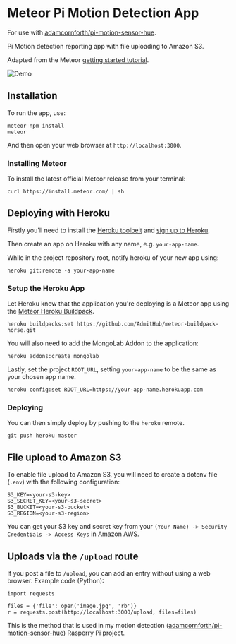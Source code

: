 # Meteor Pi Motion Detection App

For use with [adamcornforth/pi-motion-sensor-hue](https://github.com/adamcornforth/pi-motion-sensor-hue).

Pi Motion detection reporting app with file uploading to Amazon S3. 

Adapted from the Meteor [getting started tutorial](https://www.meteor.com/tutorials/blaze/creating-an-app).

![Demo](https://i.imgur.com/h6vj1XG.gif)

## Installation

To run the app, use:

```
meteor npm install
meteor
```

And then open your web browser at `http://localhost:3000`.

### Installing Meteor

To install the latest official Meteor release from your terminal: 

```
curl https://install.meteor.com/ | sh
```

## Deploying with Heroku

Firstly you'll need to install the [Heroku toolbelt](https://toolbelt.heroku.com/) and [sign up to Heroku](https://www.heroku.com). 

Then create an app on Heroku with any name, e.g. `your-app-name`.

While in the project repository root, notify heroku of your new app using:

```
heroku git:remote -a your-app-name
```

### Setup the Heroku App

Let Heroku know that the application you're deploying is a Meteor app using the [Meteor Heroku Buildpack](https://devcenter.heroku.com/articles/buildpacks). 

```
heroku buildpacks:set https://github.com/AdmitHub/meteor-buildpack-horse.git
```

You will also need to add the MongoLab Addon to the application:

```
heroku addons:create mongolab
```

Lastly, set the project `ROOT_URL`, setting `your-app-name` to be the same as your chosen app name.

```
heroku config:set ROOT_URL=https://your-app-name.herokuapp.com
```

### Deploying

You can then simply deploy by pushing to the `heroku` remote.

```
git push heroku master
```

## File upload to Amazon S3 

To enable file upload to Amazon S3, you will need to create a dotenv file (`.env`) with the following configuration:

```
S3_KEY=<your-s3-key>
S3_SECRET_KEY=<your-s3-secret>
S3_BUCKET=<your-s3-bucket>
S3_REGION=<your-s3-region>
```

You can get your S3 key and secret key from your `(Your Name) -> Security Credentials -> Access Keys` in Amazon AWS. 

## Uploads via the `/upload` route 

If you post a file to `/upload`, you can add an entry without using a web browser. Example code (Python): 

```
import requests

files = {'file': open('image.jpg', 'rb')}
r = requests.post(http://localhost:3000/upload, files=files)
```

This is the method that is used in my motion detection ([adamcornforth/pi-motion-sensor-hue](https://github.com/adamcornforth/pi-motion-sensor-hue)) Rasperry Pi project.